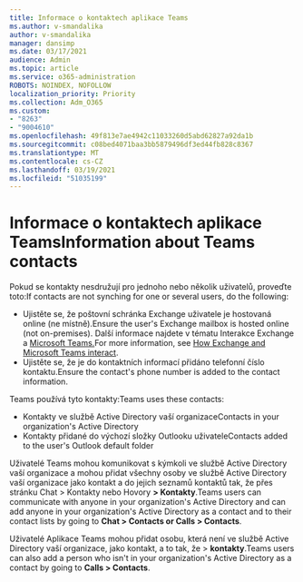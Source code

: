 ```yaml
---
title: Informace o kontaktech aplikace Teams
ms.author: v-smandalika
author: v-smandalika
manager: dansimp
ms.date: 03/17/2021
audience: Admin
ms.topic: article
ms.service: o365-administration
ROBOTS: NOINDEX, NOFOLLOW
localization_priority: Priority
ms.collection: Adm_O365
ms.custom:
- "8263"
- "9004610"
ms.openlocfilehash: 49f813e7ae4942c11033260d5abd62827a92da1b
ms.sourcegitcommit: c08bed4071baa3bb5879496df3ed44fb828c8367
ms.translationtype: MT
ms.contentlocale: cs-CZ
ms.lasthandoff: 03/19/2021
ms.locfileid: "51035199"
---
```

# <a name="information-about-teams-contacts"></a><span data-ttu-id="dd3e0-102">Informace o kontaktech aplikace Teams</span><span class="sxs-lookup"><span data-stu-id="dd3e0-102">Information about Teams contacts</span></span>

<span data-ttu-id="dd3e0-103">Pokud se kontakty nesdružují pro jednoho nebo několik uživatelů, proveďte toto:</span><span class="sxs-lookup"><span data-stu-id="dd3e0-103">If contacts are not synching for one or several users, do the following:</span></span>
- <span data-ttu-id="dd3e0-104">Ujistěte se, že poštovní schránka Exchange uživatele je hostovaná online (ne místně).</span><span class="sxs-lookup"><span data-stu-id="dd3e0-104">Ensure the user's Exchange mailbox is hosted online (not on-premises).</span></span> <span data-ttu-id="dd3e0-105">Další informace najdete v tématu Interakce Exchange a [Microsoft Teams.](https://docs.microsoft.com/microsoftteams/exchange-teams-interact)</span><span class="sxs-lookup"><span data-stu-id="dd3e0-105">For more information, see [How Exchange and Microsoft Teams interact](https://docs.microsoft.com/microsoftteams/exchange-teams-interact).</span></span>
- <span data-ttu-id="dd3e0-106">Ujistěte se, že je do kontaktních informací přidáno telefonní číslo kontaktu.</span><span class="sxs-lookup"><span data-stu-id="dd3e0-106">Ensure the contact's phone number is added to the contact information.</span></span>

<span data-ttu-id="dd3e0-107">Teams používá tyto kontakty:</span><span class="sxs-lookup"><span data-stu-id="dd3e0-107">Teams uses these contacts:</span></span>

- <span data-ttu-id="dd3e0-108">Kontakty ve službě Active Directory vaší organizace</span><span class="sxs-lookup"><span data-stu-id="dd3e0-108">Contacts in your organization's Active Directory</span></span>
- <span data-ttu-id="dd3e0-109">Kontakty přidané do výchozí složky Outlooku uživatele</span><span class="sxs-lookup"><span data-stu-id="dd3e0-109">Contacts added to the user's Outlook default folder</span></span>

<span data-ttu-id="dd3e0-110">Uživatelé Teams mohou komunikovat s kýmkoli ve službě Active Directory vaší organizace a mohou přidat všechny osoby ve službě Active Directory vaší organizace jako kontakt a do jejich seznamů kontaktů tak, že přes stránku Chat > Kontakty nebo Hovory **> Kontakty**.</span><span class="sxs-lookup"><span data-stu-id="dd3e0-110">Teams users can communicate with anyone in your organization's Active Directory and can add anyone in your organization's Active Directory as a contact and to their contact lists by going to **Chat > Contacts or Calls > Contacts**.</span></span>

<span data-ttu-id="dd3e0-111">Uživatelé Aplikace Teams mohou přidat osobu, která není ve službě Active Directory vaší organizace, jako kontakt, a to tak, že > **kontakty**.</span><span class="sxs-lookup"><span data-stu-id="dd3e0-111">Teams users can also add a person who isn't in your organization's Active Directory as a contact by going to **Calls > Contacts**.</span></span>


